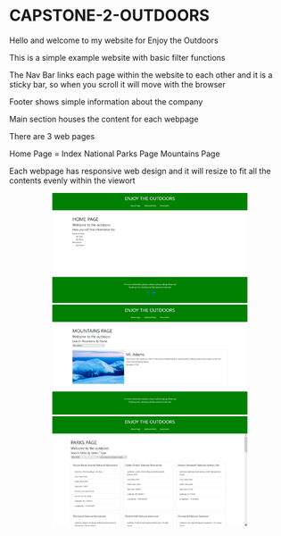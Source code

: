 # CAPSTONE-2-OUTDOORS


Hello and welcome to my website for Enjoy the Outdoors

This is a simple example website with basic filter functions

The Nav Bar links each page within the website to each other and it is a sticky bar, so when you scroll it will move with the browser 

Footer shows simple information about the company

Main section houses the content for each webpage

There are 3 web pages

Home Page = Index
National Parks Page
Mountains Page

Each webpage has responsive web design and it will resize to fit all the contents evenly within the viewort

<p align="center">
  <img src="images/image2.png" width="350">
  <img src="images/image3.png" width="350">
  <img src="images/image4.png" width="350">
</p>
